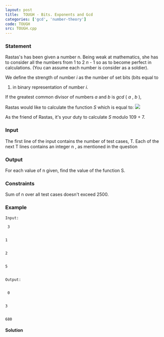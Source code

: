 ```yaml
---
layout: post
title:  TOUGH - Bits. Exponents and Gcd
categories: ['gcd', 'number-theory']
code: TOUGH
src: TOUGH.cpp
---
```


### **Statement**

Rastas's has been given a number n. Being weak at mathematics, she has to
consider all the numbers from 1 to 2 _n_ \- 1  so as to become perfect in
calculations. (You can assume each number is consider as a soldier).

We define the strength of number _i_ as the number of set bits (bits equal to
1) in binary representation of number _i_.

If the greatest common divisor of numbers _a_ and _b_ is _gcd_ ( _a_ , _b_ ),

Rastas would like to calculate the function _S_ which is equal to:
![](http://codeforces.com/predownloaded/bd/dd/bddd9799fddbf872fab11671cb68def7273de8da.png)

As the friend of Rastas, it's your duty to calculate _S_ modulo  109 \+ 7.

### Input

The first line of the input contains the number of test cases, T. Each of
the next T lines contains an integer n , as mentioned in the question

### Output

For each value of n given, find the value of the function S.

### Constraints

Sum of n over all test cases doesn't exceed 2500.

### Example

    
    
    Input:
     3 
    
    
    1 
    
    
    2 
    
    
    5
    
    
    Output: 
    
    
     0 
    
    
    3
    
    
    680  
    
    



#### **Solution**



